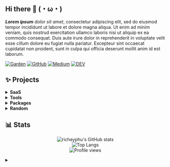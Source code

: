 ## Hi there 👋 (・ω・)

**_Lorem ipsum_** _dolor sit amet_, consectetur adipiscing elit, sed do eiusmod tempor incididunt ut labore et dolore magna aliqua. Ut enim ad minim veniam, quis nostrud exercitation ullamco laboris nisi ut aliquip ex ea commodo consequat. Duis aute irure dolor in reprehenderit in voluptate velit esse cillum dolore eu fugiat nulla pariatur. Excepteur sint occaecat cupidatat non proident, sunt in culpa qui officia deserunt mollit anim id est laborum.

[![Garden](https://img.shields.io/badge/🌱_Garden-2D3748?style=for-the-badge)](https://story.phurit.de)
[![GitHub](https://img.shields.io/badge/github-%23121011.svg?style=for-the-badge&logo=github&logoColor=white)](https://richeyphu.github.io/)
[![Medium](https://img.shields.io/badge/Medium-12100E?style=for-the-badge&logo=medium&logoColor=white)](https://medium.com/@akaraX)
[![DEV](https://img.shields.io/badge/dev.to-0A0A0A?style=for-the-badge&logo=devdotto&logoColor=white)](https://dev.to/akarax)

## ✨ Projects

<details>
<summary><b>SaaS</b></summary>

- [Thai Regex Dict 🇹🇭](https://thai-regex-dict.vercel.app/)
- [Loremity ♾️](https://loremity.vercel.app/)
- [πery 🥧](https://piery.vercel.app/)

</details>

<details>
<summary><b>Tools</b></summary>

- [pyurlfuzzer 👾](https://github.com/richeyphu/pyurlfuzzer)
- [noicesoup 🍲](https://github.com/richeyphu/noicesoup)
- [Certgen 🎖️](https://github.com/TNI-Cybersec/Certgen)
- [PakFlag 🚩](https://github.com/TNI-Cybersec/PakFlag)  

</details>

<details>
<summary><b>Packages</b></summary>

- [dechroma.js 🎥](https://www.npmjs.com/package/dechroma)
- [express-now 📊](https://www.npmjs.com/package/express-now)
- [PowBigInt.js 🧮](https://www.npmjs.com/package/powbigint)
  
</details>

<details>
<summary><b>Random</b></summary>

- [KV Counter 🔢](https://github.com/richeyphu/kv-counter)
- [GetMotivated ⚔️](https://github.com/richeyphu/GetMotivated)
- [WatchDoge 🐶](https://github.com/richeyphu/WatchDoge)
- [Comcraft API 🖥️](https://github.com/richeyphu/express-comcraft)
- [Slaviii 😺](https://github.com/richeyphu/Slaviii)
- [RRRaaSSs 🕺](https://rrraass.vercel.app/)  

</details>

## 📊 Stats

<p align="center">
  <picture>
    <source media="(prefers-color-scheme: dark)" srcset="https://github-readme-stats.vercel.app/api?username=richeyphu&show_icons=true&count_private=true&include_all_commits=true&theme=radical">
    <img alt="richeyphu's GitHub stats" src="https://github-readme-stats.vercel.app/api?username=richeyphu&show_icons=true&count_private=true&include_all_commits=true">
  </picture>
  <br/>
  <picture>
    <source media="(prefers-color-scheme: dark)" srcset="https://github-readme-stats.vercel.app/api/top-langs/?username=richeyphu&layout=compact&langs_count=6&hide=jupyter%20notebook&theme=radical">
    <img alt="Top Langs" src="https://github-readme-stats.vercel.app/api/top-langs/?username=richeyphu&layout=compact&langs_count=6&hide=jupyter%20notebook">
  </picture>
  <br/>  
  <img src="https://komarev.com/ghpvc/?username=richeyphu&color=ff69b4&label=+++++🐈+no.+→" alt="Profile views">
</p>

<details>
<summary></summary>
<p align="center">

[![@phuritd's Holopin board](https://holopin.io/api/user/board?user=phuritd)](https://holopin.io/@phuritd)

</p>
</details>

<!-- ![Profile views](https://komarev.com/ghpvc/?username=richeyphu&color=ff69b4&label=stray🐈+→+no.) <!-- Start counting on 19/7/2564 -->
<!-- [![richeyphu's wakatime stats](https://github-readme-stats.vercel.app/api/wakatime?username=richeyphu)](https://github.com/anuraghazra/github-readme-stats) -->

<!--
**richeyphu/richeyphu** is a ✨ _special_ ✨ repository because its `README.md` (this file) appears on your GitHub profile.

Here are some ideas to get you started:

- 🔭 I’m currently working on ...
- 🌱 I’m currently learning ...
- 👯 I’m looking to collaborate on ...
- 🤔 I’m looking for help with ...
- 💬 Ask me about ...
- 📫 How to reach me: ...
- 😄 Pronouns: ...
- ⚡ Fun fact: ...
-->
